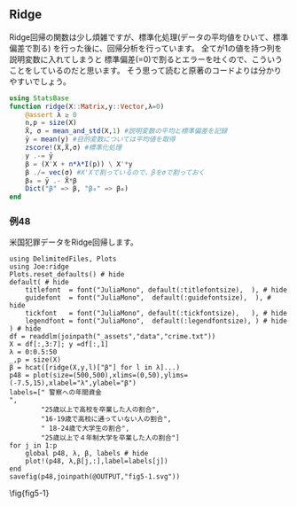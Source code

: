 <!--This file was generated, do not modify it.-->
## Ridge
Ridge回帰の関数は少し煩雑ですが、標準化処理(データの平均値をひいて、標準偏差で割る)
を行った後に、回帰分析を行っています。 全てが1の値を持つ列を説明変数に入れてしまうと
標準偏差(=0)で割るとエラーを吐くので、こういうことをしているのだと思います。
そう思って読むと原著のコードよりは分かりやすいでしょう。
```julia
using StatsBase
function ridge(X::Matrix,y::Vector,λ=0)
    @assert λ ≥ 0
    n,p = size(X)
    X̄, σ = mean_and_std(X,1) #説明変数の平均と標準偏差を記録
    ȳ = mean(y) #目的変数については平均値を取得
    zscore!(X,X̄,σ) #標準化処理
    y .-= ȳ
    β = (X'X + n*λ*I(p)) \ X'*y
    β ./= vec(σ) #X'Xで割っているので、βをσで割っておく
    β₀ = ȳ .- X̄*β
    Dict("β" => β, "β₀" => β₀)
end
```
### 例48
米国犯罪データをRidge回帰します。

```julia:ex1
using DelimitedFiles, Plots
using Joe:ridge
Plots.reset_defaults() # hide
default( # hide
    titlefont  = font("JuliaMono", default(:titlefontsize),  ), # hide
    guidefont  = font("JuliaMono",  default(:guidefontsize),  ), # hide
    tickfont   = font("JuliaMono", default(:tickfontsize),   ), # hide
    legendfont = font("JuliaMono",  default(:legendfontsize), ) # hide
) # hide
df = readdlm(joinpath("_assets","data","crime.txt"))
X = df[:,3:7]; y =df[:,1]
λ = 0:0.5:50
_,p = size(X)
β = hcat([ridge(X,y,l)["β"] for l in λ]...)
p48 = plot(size=(500,500),xlims=(0,50),ylims=(-7.5,15),xlabel="λ",ylabel="β")
labels=[" 警察への年間資金                                                 ",
        "25歳以上で高校を卒業した人の割合",
        "16-19歳で高校に通っていない人の割合",
        " 18-24歳で大学生の割合",
        "25歳以上で４年制大学を卒業した人の割合"]
for j in 1:p
    global p48, λ, β, labels # hide
    plot!(p48, λ,β[j,:],label=labels[j])
end
savefig(p48,joinpath(@OUTPUT,"fig5-1.svg"))
```

\fig{fig5-1}

